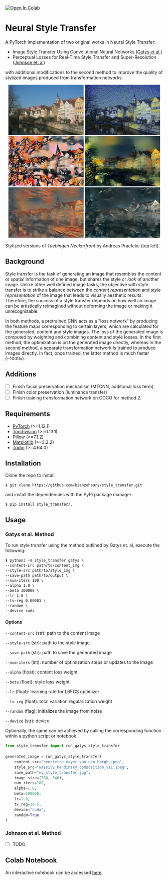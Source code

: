 [![Open In Colab](https://colab.research.google.com/assets/colab-badge.svg)](https://colab.research.google.com/drive/1dHAY_yCdW-u8xuZPO_S9095S98R4O2MV?usp=sharing)

# Neural Style Transfer
A PyTorch implementation of two original works in Neural Style Transfer:
* Image Style Transfer Using Convolutional Neural Networks ([Gatys et al.](https://www.cv-foundation.org/openaccess/content_cvpr_2016/papers/Gatys_Image_Style_Transfer_CVPR_2016_paper.pdf))
* Perceptual Losses for Real-Time Style Transfer and Super-Resolution ([Johnson et. al](https://arxiv.org/pdf/1603.08155.pdf))

with additional modifications to the second method to improve the quality of
stylized images produced from transformation networks.


<p align="center" style="margin: 0 auto;">                                                    
    <img src="examples/content/tuebingen_neckarfront.jpeg" width="240" height="160"/>         
    <img src="examples/transfers/starry_night.jpg" width="240" height="160"/>                                    
</p>       
<p align="center" style="margin: 0 auto;">   
    <img src="examples/transfers/kandinsky.jpg" width="240" height="160"/>
    <img src="examples/transfers/shipwreck.jpg" width="240" height="160"/>
</p>
<p align="center" style="margin: 0 auto">
    <img src="examples/transfers/scream.jpg" width="240" height="160"/>
    <img src="examples/transfers/picasso.jpg" width="240" height="160"/>

[//]: # (    <img src="examples/transfers/great_wave.jpg" width="240" height="160"/>)
</p>

Stylized versions of _Tuebingen Neckarfront_ by Andreas Praefcke (top left). 

## Background
Style transfer is the task of generating an image that resembles the content
or spatial information of one image, but shares the style or _look_ of another
image. Unlike other well defined image tasks, the objective with style transfer
is to strike a balance between the _content representation_ and
_style representation_ of the image that leads to visually aesthetic results.
Therefore, the success of a style transfer depends on how well an image can
be artistically reimagined without deforming the image or making it
unrecognizable.

In both methods, a pretrained CNN acts as a "loss network" by producing the
feature maps corresponding to certain layers, which are calculated for the
generated, content and style images. The loss of the generated image is
computed by weighting and combining content and style losses. In the first method,
the optimization is on the generated image directly, whereas in the second method,
a separate transformation network is trained to produce images directly. In fact,
once trained, the latter method is much faster (~1000x).

## Additions
- [ ] Finish facial preservation mechanism (MTCNN, additional loss term).
- [ ] Finish color preservation (luminance transfer)     
- [ ] Finish training transformation network on COCO for method 2.

## Requirements
* [PyTorch](https://pytorch.org/) (>=1.12.1)
* [Torchvision](https://pytorch.org/vision/stable/index.html) (>=0.13.1)
* [Pillow](https://pillow.readthedocs.io/en/stable/) (>=7.1.2)
* [Matplotlib](https://matplotlib.org/stable/index.html) (>=3.2.2)
* [Tqdm](https://tqdm.github.io/) (>=4.64.0)

## Installation                                                
Clone the repo to install:                                     
```                                                            
$ git clone https://github.com/kianzohoury/style_transfer.git  
```                                                            
and install the dependencies with the PyPi package manager:
```
$ pip install style_transfer/.
```
## Usage
### Gatys et al. Method
To run style transfer using the method outlined by Gatys et. al, execute the
following:

```
$ python3 -m style_transfer gatys \
--content-src path/to/content_img \
--style-src path/to/style_img \
--save-path path/to/output \
--num-iters 100 \
--alpha 1.0 \
--beta 100000 \
--lr 1.0 \
--tv-reg 0.00001 \
--random \
--device cuda
```

#### Options

`--content-src` (str): path to the content image

`--style-src` (str): path to the style image

`--save-path` (str): path to save the generated image

`--num-iters` (int): number of optimization steps or updates to the image

`--alpha` (float): content loss weight

`--beta` (float): style loss weight

`--lr` (float): learning rate for LBFGS optimizer

`--tv-reg` (float): total variation regularization weight

`--random` (flag): initializes the image from noise

`--device` (str): device

Optionally, the same can be achieved by calling the corresponding function
within a python script or notebook.

```python
from style_transfer import run_gatys_style_transfer

generated_image = run_gatys_style_transfer(
    content_src="henriette_mayer_van_den_bergh.jpeg",
    style_src="wassily_kandinsky_composition_VII.jpeg",
    save_path="my_style_transfer.jpg",
    image_size=(768, 640),
    num_iters=100,
    alpha=1.0,
    beta=100000,
    lr=1.0,
    tv_reg=1e-5,
    device="cuda",
    random=True
)
```

### Johnson et al. Method
- [ ] TODO

## Colab Notebook
An interactive notebook can be accessed [here](https://colab.research.google.com/drive/1dHAY_yCdW-u8xuZPO_S9095S98R4O2MV?usp=sharing).       
     

